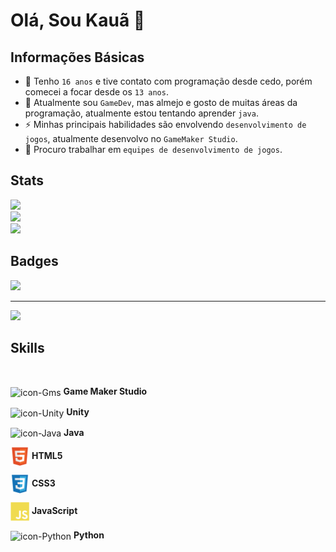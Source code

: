 # Olá, Sou Kauã 🤠

## Informações Básicas
- 💬 Tenho ``16 anos`` e tive contato com programação desde cedo, porém comecei a focar desde os ``13 anos``.
- 🔭 Atualmente sou ``GameDev``, mas almejo e gosto de muitas áreas da programação, atualmente estou tentando aprender ``java``.
- ⚡ Minhas principais habilidades são envolvendo ``desenvolvimento de jogos``, atualmente desenvolvo no ``GameMaker Studio``.
- 👯 Procuro trabalhar em ``equipes de desenvolvimento de jogos``.

## Stats

![](https://github-readme-stats.vercel.app/api?username=Kaua-rossi&theme=dracula&hide_border=false&include_all_commits=true&count_private=true)<br/>
![](https://github-readme-streak-stats.herokuapp.com/?user=Kaua-rossi&theme=dracula&hide_border=false)<br/>
<img src= "https://github-readme-stats-9xmwykzxn-kaua-rossi.vercel.app/api/top-langs/?username=Kaua-rossi&theme=dracula&hide_border=false&include_all_commits=true&hide=yacc,glsl">

## Badges
![](https://github-profile-trophy.vercel.app/?username=Kaua-rossi&theme=dracula&no-frame=false&no-bg=false&margin-w=4)

---
[![](https://visitcount.itsvg.in/api?id=Kaua-rossi&icon=0&color=0)](https://visitcount.itsvg.in)

## Skills
<div style="display: inline_block"><br>
  
  <img align="center" alt="icon-Gms" height="30" src="https://cdn.discordapp.com/emojis/761076486454378506.webp"> <strong>Game Maker Studio</strong> </br>

  <img align="center" alt="icon-Unity" height="30" src="https://www.svgrepo.com/show/473818/unity.svg"> <strong>Unity</strong> </br>

  <img align="center" alt="icon-Java" height="30" src="https://www.vectorlogo.zone/logos/java/java-icon.svg"> <strong>Java</strong> </br>
  
  <img align="center" alt="icon-HTML" height="30" src="https://raw.githubusercontent.com/devicons/devicon/master/icons/html5/html5-original.svg"> <strong>HTML5</strong> </br>
  
  <img align="center" alt="icon-CSS" height="30" src="https://raw.githubusercontent.com/devicons/devicon/master/icons/css3/css3-original.svg"> <strong>CSS3</strong> </br>
  
  <img align="center" alt="icon-Js" height="30" src="https://raw.githubusercontent.com/devicons/devicon/master/icons/javascript/javascript-plain.svg"> <strong>JavaScript</strong> </br>
  
  <img align="center" alt="icon-Python" height="30" src="https://www.svgrepo.com/show/374016/python.svg"> <strong>Python</strong>
  
</div>
